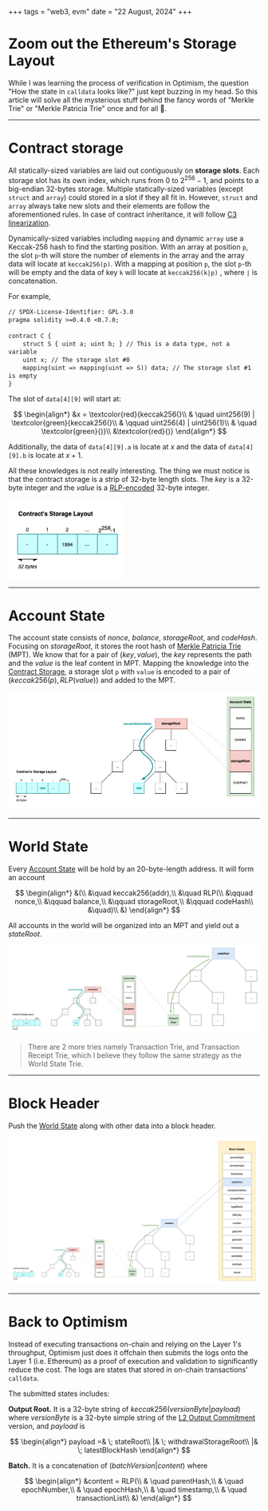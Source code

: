 +++
tags = "web3, evm"
date = "22 August, 2024"
+++

# Zoom out the Ethereum's Storage Layout

While I was learning the process of verification in Optimism, the question "How the state in `calldata` looks like?" just kept buzzing in my head. So this article will solve all the mysterious stuff behind the fancy words of "Merkle Trie" or "Merkle Patricia Trie" once and for all 😤.

---

# Contract storage

All statically-sized variables are laid out contiguously on **storage slots**. Each storage slot has its own index, which runs from $0$ to $2^{256}-1$, and points to a big-endian 32-bytes storage. Multiple statically-sized variables (except `struct` and `array`) could stored in a slot if they all fit in. However, `struct` and `array` always take new slots and their elements are follow the aforementioned rules. In case of contract inheritance, it will follow [C3 linearization](https://en.wikipedia.org/wiki/C3_linearization).

Dynamically-sized variables including `mapping` and dynamic `array` use a Keccak-256 hash to find the starting position. With an array at position `p`, the slot `p`-th will store the number of elements in the array and the array data will locate at `keccak256(p)`. With a mapping at position `p`, the slot `p`-th will be empty and the data of key `k` will locate at `keccak256(k|p)`
, where `|` is concatenation.

For example,

```solidity label="layout.sol" group="layout"
// SPDX-License-Identifier: GPL-3.0
pragma solidity >=0.4.0 <0.7.0;

contract C {
    struct S { uint a; uint b; } // This is a data type, not a variable
    uint x; // The storage slot #0
    mapping(uint => mapping(uint => S)) data; // The storage slot #1 is empty
}
```

The slot of `data[4][9]` will start at:

$$
\begin{align*}
&x = \textcolor{red}{keccak256(}\\
& \quad uint256(9) | \textcolor{green}{keccak256(}\\
& \qquad uint256(4) | uint256(1)\\
& \quad \textcolor{green}{)}\\
&\textcolor{red}{)}
\end{align*}
$$

Additionally, the data of `data[4][9].a` is locate at $x$ and the data of `data[4][9].b` is locate at $x+1$.

All these knowledges is not really interesting. The thing we must notice is that the contract storage is a strip of 32-byte length slots. The $key$ is a 32-byte integer and the $value$ is a [RLP-encoded](https://ethereum.org/en/developers/docs/data-structures-and-encoding/rlp/) 32-byte integer.

![Contract's Storage Layout](./contracts-storage-layout.jpg)

---

# Account State

The account state consists of $nonce$, $balance$, $storageRoot$, and $codeHash$. Focusing on $storageRoot$, it stores the root hash of [Merkle Patricia Trie](https://ethereum.org/en/developers/docs/data-structures-and-encoding/patricia-merkle-trie/) (MPT). We know that for a pair of $(key,value)$, the $key$ represents the path and the $value$ is the leaf content in MPT. Mapping the knowledge into the [Contract Storage](#contract-storage), a storage slot `p` with `value` is encoded to a pair of $(keccak256(p), RLP(value))$ and added to the MPT.

![Account State](./account-state.jpg)

---

# World State

Every [Account State](#account-state) will be hold by an 20-byte-length address. It will form an account

$$
\begin{align*}
&(\\
&\quad keccak256(addr),\\
&\quad RLP(\\
&\qquad nonce,\\
&\qquad balance,\\
&\qquad storageRoot,\\
&\qquad codeHash\\
&\quad)\\
&)
\end{align*}
$$

All accounts in the world will be organized into an MPT and yield out a $stateRoot$.

![World State](./world-state.jpg)

> There are 2 more tries namely Transaction Trie, and Transaction Receipt Trie, which I believe they follow the same strategy as the World State Trie.

---

# Block Header

Push the [World State](#world-state) along with other data into a block header.

![Block Header](./block-header.jpg)

---

# Back to Optimism

Instead of executing transactions on-chain and relying on the Layer 1's throughput, Optimism just does it offchain then submits the logs onto the Layer 1 (i.e. Ethereum) as a proof of execution and validation to significantly reduce the cost. The logs are states that stored in on-chain transactions' `calldata`.

The submitted states includes:

**Output Root.** It is a 32-byte string of $keccak256(versionByte | payload)$ where $versionByte$ is a 32-byte simple string of the [L2 Output Commitment](https://specs.optimism.io/protocol/proposals.html#l2-output-root-proposals-specification) version, and $payload$ is

$$
\begin{align*}
payload =& \; stateRoot\\
|& \; withdrawalStorageRoot\\
|& \; latestBlockHash
\end{align*}
$$

**Batch.** It is a concatenation of $(batchVersion|content)$ where

$$
\begin{align*}
&content = RLP(\\
& \quad parentHash,\\
& \quad epochNumber,\\
& \quad epochHash,\\
& \quad timestamp,\\
& \quad transactionList\\
&)
\end{align*}
$$
